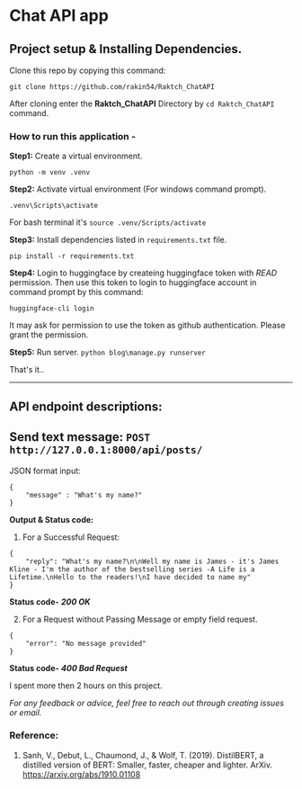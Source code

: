 # Chat API app
Project setup & Installing Dependencies.
---
Clone this repo by copying this command:

```git clone https://github.com/rakin54/Raktch_ChatAPI```

After cloning enter the **Raktch_ChatAPI** Directory by `cd Raktch_ChatAPI` command. 


### How to run this application -
**Step1:** Create a virtual environment.

```python -m venv .venv``` 

**Step2:** Activate virtual environment (For windows command prompt).

```.venv\Scripts\activate```

For bash terminal it's ```source .venv/Scripts/activate```

**Step3:** Install dependencies listed in `requirements.txt` file.

```pip install -r requirements.txt```

**Step4:** Login to huggingface by createing huggingface token with *READ* permission. Then use this token to login to huggingface account in command prompt by this command:

```huggingface-cli login```

It may ask for permission to use the token as github authentication. Please grant the permission.

**Step5:** Run server.
```python blog\manage.py runserver```

That's it..

---

API endpoint descriptions:
---

Send text message: ```POST http://127.0.0.1:8000/api/posts/```
---

JSON format input:
```
{
    "message" : "What's my name?"
}
```

**Output & Status code:**
1. For a Successful Request:
```
{
    "reply": "What's my name?\n\nWell my name is James - it's James Kline - I'm the author of the bestselling series ‑A Life is a Lifetime.‌\nHello to the readers!\nI have decided to name my"
}
```
**Status code-** ***200 OK***

2. For a Request without Passing Message or empty field request.
```
{
    "error": "No message provided"
}
```
**Status code-** ***400 Bad Request***




I spent more then 2 hours on this project.

*For any feedback or advice, feel free to reach out through creating issues or email.*


### Reference:
1. Sanh, V., Debut, L., Chaumond, J., & Wolf, T. (2019). DistilBERT, a distilled version of BERT: Smaller, faster, cheaper and lighter. ArXiv. https://arxiv.org/abs/1910.01108